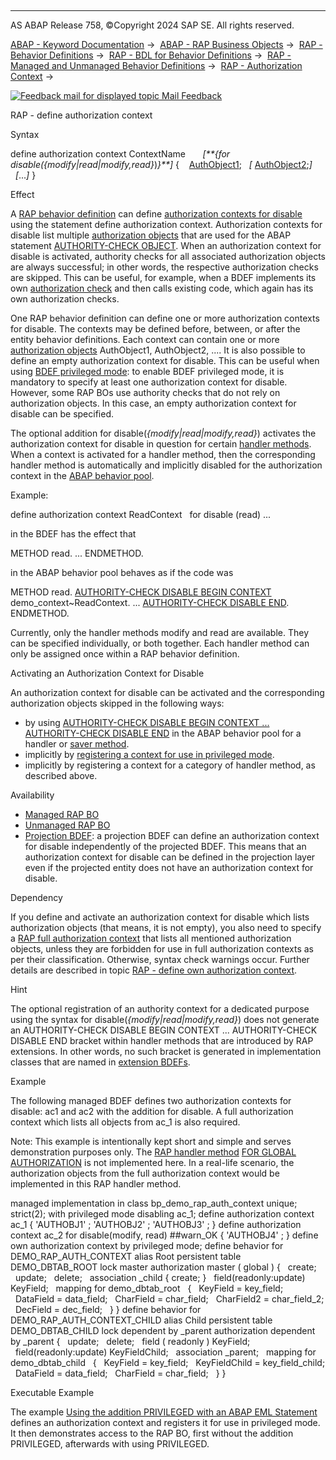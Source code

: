   

* * *

AS ABAP Release 758, ©Copyright 2024 SAP SE. All rights reserved.

[ABAP - Keyword Documentation](javascript:call_link\('abenabap.htm'\)) →  [ABAP - RAP Business Objects](javascript:call_link\('abenabap_rap.htm'\)) →  [RAP - Behavior Definitions](javascript:call_link\('abencds_bdef.htm'\)) →  [RAP - BDL for Behavior Definitions](javascript:call_link\('abenbdl.htm'\)) →  [RAP - Managed and Unmanaged Behavior Definitions](javascript:call_link\('abenbdl_rap_bo.htm'\)) →  [RAP - Authorization Context](javascript:call_link\('abenbdl_authorization_context.htm'\)) → 

 [![](Mail.gif?object=Mail.gif "Feedback mail for displayed topic") Mail Feedback](mailto:f1_help@sap.com?subject=Feedback%20on%20ABAP%20Documentation&body=Document:%20RAP%20-%20define%20authorization%20context%2C%20ABENBDL_DEF_AUTH_CONTEXT%2C%20758%0D%0A%0D%0AError:%0D%0A%0D%0A%0D%0A%0D%0ASuggestion%20for%20improvement:)

RAP - define authorization context

Syntax

define authorization context ContextName
      *\[**{*for disable(*{*modify*|*read*|*modify,read*}*)*}**\]*
{
   [AuthObject1](javascript:call_link\('abenbc_authority_check.htm'\));
  *\[* [AuthObject2](javascript:call_link\('abenbc_authority_check.htm'\));*\]*
  *\[*...*\]*
}

Effect

A [RAP behavior definition](javascript:call_link\('abencds_behavior_definition_glosry.htm'\) "Glossary Entry") can define [authorization contexts for disable](javascript:call_link\('abencds_auth_context_glosry.htm'\) "Glossary Entry") using the statement define authorization context. Authorization contexts for disable list multiple [authorization objects](javascript:call_link\('abenauthorization_object_glosry.htm'\) "Glossary Entry") that are used for the ABAP statement [AUTHORITY-CHECK OBJECT](javascript:call_link\('abapauthority-check.htm'\)). When an authorization context for disable is activated, authority checks for all associated authorization objects are always successful; in other words, the respective authorization checks are skipped. This can be useful, for example, when a BDEF implements its own [authorization check](javascript:call_link\('abenbdl_authorization.htm'\)) and then calls existing code, which again has its own authorization checks.

One RAP behavior definition can define one or more authorization contexts for disable. The contexts may be defined before, between, or after the entity behavior definitions. Each context can contain one or more [authorization objects](javascript:call_link\('abenauthorization_object_glosry.htm'\) "Glossary Entry") AuthObject1, AuthObject2, .... It is also possible to define an empty authorization context for disable. This can be useful when using [BDEF privileged mode](javascript:call_link\('abenbdl_privileged_mode.htm'\)): to enable BDEF privileged mode, it is mandatory to specify at least one authorization context for disable. However, some RAP BOs use authority checks that do not rely on authorization objects. In this case, an empty authorization context for disable can be specified.

The optional addition for disable(*{*modify*|*read*|*modify,read*}*) activates the authorization context for disable in question for certain [handler methods](javascript:call_link\('abenabp_handler_method_glosry.htm'\) "Glossary Entry"). When a context is activated for a handler method, then the corresponding handler method is automatically and implicitly disabled for the authorization context in the [ABAP behavior pool](javascript:call_link\('abenbehavior_pool_glosry.htm'\) "Glossary Entry").

Example:

define authorization context ReadContext
  for disable (read)
...

in the BDEF has the effect that

METHOD read.
...
ENDMETHOD.

in the ABAP behavior pool behaves as if the code was

METHOD read.
[AUTHORITY-CHECK DISABLE BEGIN CONTEXT](javascript:call_link\('abapauthority-check_disable.htm'\)) demo\_context~ReadContext.
...
[AUTHORITY-CHECK DISABLE END](javascript:call_link\('abapauthority-check_disable.htm'\)).
ENDMETHOD.

Currently, only the handler methods modify and read are available. They can be specified individually, or both together. Each handler method can only be assigned once within a RAP behavior definition.

Activating an Authorization Context for Disable

An authorization context for disable can be activated and the corresponding authorization objects skipped in the following ways:

-   by using [AUTHORITY-CHECK DISABLE BEGIN CONTEXT ... AUTHORITY-CHECK DISABLE END](javascript:call_link\('abapauthority-check_disable.htm'\)) in the ABAP behavior pool for a handler or [saver method](javascript:call_link\('abenabp_saver_method_glosry.htm'\) "Glossary Entry").
-   implicitly by [registering a context for use in privileged mode](javascript:call_link\('abenbdl_privileged_mode.htm'\)).
-   implicitly by registering a context for a category of handler method, as described above.

Availability

-   [Managed RAP BO](javascript:call_link\('abenmanaged_rap_bo_glosry.htm'\) "Glossary Entry")
-   [Unmanaged RAP BO](javascript:call_link\('abenunmanaged_rap_bo_glosry.htm'\) "Glossary Entry")
-   [Projection BDEF](javascript:call_link\('abenrap_projection_bo_glosry.htm'\) "Glossary Entry"): a projection BDEF can define an authorization context for disable independently of the projected BDEF. This means that an authorization context for disable can be defined in the projection layer even if the projected entity does not have an authorization context for disable.

Dependency

If you define and activate an authorization context for disable which lists authorization objects (that means, it is not empty), you also need to specify a [RAP full authorization context](javascript:call_link\('abencds_own_ac_glosry.htm'\) "Glossary Entry") that lists all mentioned authorization objects, unless they are forbidden for use in full authorization contexts as per their classification. Otherwise, syntax check warnings occur. Further details are described in topic [RAP - define own authorization context](javascript:call_link\('abenbdl_def_own_auth_context.htm'\)).

Hint

The optional registration of an authority context for a dedicated purpose using the syntax for disable(*{*modify*|*read*|*modify,read*}*) does not generate an AUTHORITY-CHECK DISABLE BEGIN CONTEXT ... AUTHORITY-CHECK DISABLE END bracket within handler methods that are introduced by RAP extensions. In other words, no such bracket is generated in implementation classes that are named in [extension BDEFs](javascript:call_link\('abenbdl_extension.htm'\)).

Example

The following managed BDEF defines two authorization contexts for disable: ac1 and ac2 with the addition for disable. A full authorization context which lists all objects from ac\_1 is also required.

Note: This example is intentionally kept short and simple and serves demonstration purposes only. The [RAP handler method](javascript:call_link\('abenabp_handler_method_glosry.htm'\) "Glossary Entry") [FOR GLOBAL AUTHORIZATION](javascript:call_link\('abaphandler_meth_global_auth.htm'\)) is not implemented here. In a real-life scenario, the authorization objects from the full authorization context would be implemented in this RAP handler method.

managed implementation in class bp\_demo\_rap\_auth\_context unique;
strict(2);
with privileged mode disabling ac\_1;
define authorization context ac\_1
{
'AUTHOBJ1' ;
'AUTHOBJ2' ;
'AUTHOBJ3' ;
}
define authorization context ac\_2
for disable(modify, read) ##warn\_OK
{
'AUTHOBJ4' ;
}
define own authorization context by privileged mode;
define behavior for DEMO\_RAP\_AUTH\_CONTEXT alias Root
persistent table DEMO\_DBTAB\_ROOT
lock master
authorization master ( global )
{
  create;
  update;
  delete;
  association \_child { create; }
  field(readonly:update) KeyField;
  mapping for demo\_dbtab\_root
  {
  KeyField = key\_field;
  DataField = data\_field;
  CharField = char\_field;
  CharField2 = char\_field\_2;
  DecField = dec\_field;
  }
}
define behavior for DEMO\_RAP\_AUTH\_CONTEXT\_CHILD alias Child
persistent table DEMO\_DBTAB\_CHILD
lock dependent by \_parent
authorization dependent by \_parent
{
  update;
  delete;
  field ( readonly ) KeyField;
  field(readonly:update) KeyFieldChild;
  association \_parent;
  mapping for demo\_dbtab\_child
  {
  KeyField = key\_field;
  KeyFieldChild = key\_field\_child;
  DataField = data\_field;
  CharField = char\_field;
  }
}

Executable Example

The example [Using the addition PRIVILEGED with an ABAP EML Statement](javascript:call_link\('abeneml_privileged_abexa.htm'\)) defines an authorization context and registers it for use in privileged mode. It then demonstrates access to the RAP BO, first without the addition PRIVILEGED, afterwards with using PRIVILEGED.